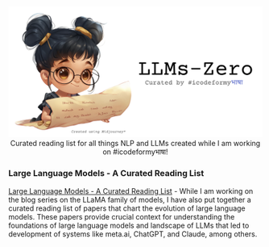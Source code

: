 
<div align="center">
  <img src="llms-zero.png" alt="LLMs Zero Reading List" width="600"><br>
  Curated reading list for all things NLP and LLMs created while I am working on #icodeformyभाषा! 
</div>

### Large Language Models - A Curated Reading List
[Large Language Models - A Curated Reading List](llms-zero/llms_curated_list.md) - While I am working on the blog series on the LLaMA family of models, I have also put together a curated reading list of papers that chart the evolution of large language models. These papers provide crucial context for understanding the foundations of large language models and landscape of LLMs that led to development of systems like meta.ai, ChatGPT, and Claude, among others.

